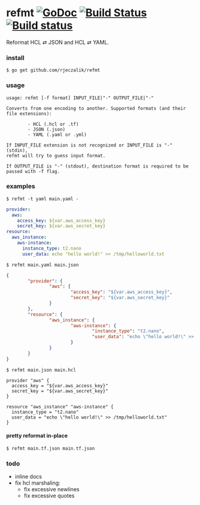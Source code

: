 # refmt [![GoDoc](https://godoc.org/github.com/rjeczalik/refmt?status.png)](https://godoc.org/github.com/rjeczalik/refmt) [![Build Status](https://img.shields.io/travis/rjeczalik/refmt/master.svg)](https://travis-ci.org/rjeczalik/refmt "linux_amd64") [![Build status](https://img.shields.io/appveyor/ci/rjeczalik/refmt.svg)](https://ci.appveyor.com/project/rjeczalik/refmt "windows_amd64")
Reformat HCL ⇄ JSON and HCL ⇄ YAML.

### install

```
$ go get github.com/rjeczalik/refmt
```

### usage

```
usage: refmt [-f format] INPUT_FILE|"-" OUTPUT_FILE|"-"

Converts from one encoding to another. Supported formats (and their file extensions):

        - HCL (.hcl or .tf)
        - JSON (.json)
        - YAML (.yaml or .yml)

If INPUT_FILE extension is not recognized or INPUT_FILE is "-" (stdin),
refmt will try to guess input format.

If OUTPUT_FILE is "-" (stdout), destination format is required to be
passed with -f flag.
```

### examples

```
$ refmt -t yaml main.yaml -
```
```yaml
provider:
  aws:
    access_key: ${var.aws_access_key}
    secret_key: ${var.aws_secret_key}
resource:
  aws_instance:
    aws-instance:
      instance_type: t2.nano
      user_data: echo "hello world!" >> /tmp/helloworld.txt
```
```
$ refmt main.yaml main.json
```
```json
{
        "provider": {
                "aws": {
                        "access_key": "${var.aws_access_key}",
                        "secret_key": "${var.aws_secret_key}"
                }
        },
        "resource": {
                "aws_instance": {
                        "aws-instance": {
                                "instance_type": "t2.nano",
                                "user_data": "echo \"hello world!\" >> /tmp/helloworld.txt"
                        }
                }
        }
}
```
```hcl
$ refmt main.json main.hcl
```
```
provider "aws" {
  access_key = "${var.aws_access_key}"
  secret_key = "${var.aws_secret_key}"
}

resource "aws_instance" "aws-instance" {
  instance_type = "t2.nano"
  user_data = "echo \"hello world!\" >> /tmp/helloworld.txt"
}
```

#### pretty reformat in-place

```
$ refmt main.tf.json main.tf.json
```

### todo

- inline docs
- fix hcl marshaling:
  - fix excessive newlines
  - fix excessive quotes
